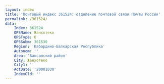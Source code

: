 ```yaml
---
layout: index
title: 'Почтовый индекс 361524: отделение почтовой связи Почты России'
permalink: /361524/
data:
    Index: 361524
    OPSName: Жанхотеко
    OPSType: О
    OPSSubm: 361530
    Region: 'Кабардино-Балкарская Республика'
    Autonom: ''
    Area: 'Баксанский район'
    City: Жанхотеко
    City1: ''
    ActDate: '20001030'
    IndexOld: ''
---
```

